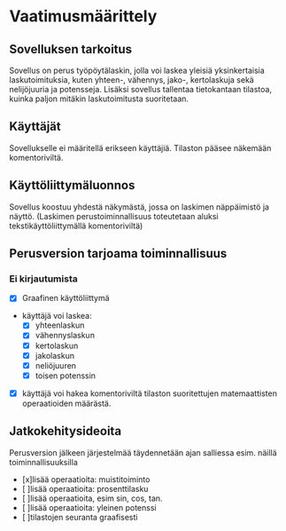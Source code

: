 # Vaatimusmäärittely

## Sovelluksen tarkoitus

Sovellus on perus työpöytälaskin, jolla voi laskea yleisiä yksinkertaisia laskutoimituksia, kuten yhteen-, vähennys, jako-, kertolaskuja sekä nelijöjuuria ja potensseja.
Lisäksi sovellus tallentaa tietokantaan tilastoa, kuinka paljon mitäkin laskutoimitusta suoritetaan.

## Käyttäjät

Sovellukselle ei määritellä erikseen käyttäjiä. Tilaston pääsee näkemään komentoriviltä.

## Käyttöliittymäluonnos

Sovellus koostuu yhdestä näkymästä, jossa on laskimen näppäimistö ja näyttö. 
(Laskimen perustoiminnallisuus toteutetaan aluksi tekstikäyttöliittymällä komentoriviltä)

## Perusversion tarjoama toiminnallisuus

### Ei kirjautumista

- [x] Graafinen käyttöliittymä
- käyttäjä voi laskea:
  - [x] yhteenlaskun 
  - [x] vähennyslaskun
  - [x] kertolaskun
  - [x] jakolaskun
  - [x] neliöjuuren
  - [x] toisen potenssin  
- [x] käyttäjä voi hakea komentoriviltä tilaston suoritettujen matemaattisten operaatioiden määrästä.

## Jatkokehitysideoita

Perusversion jälkeen järjestelmää täydennetään ajan salliessa esim. näillä toiminnallisuuksilla

- [x]lisää operaatioita: muistitoiminto
- [ ]lisää operaatioita: prosenttilasku
- [ ]lisää operaatioita, esim sin, cos, tan.
- [ ]lisää operaatioita: yleinen potenssi
- [ ]tilastojen seuranta graafisesti
